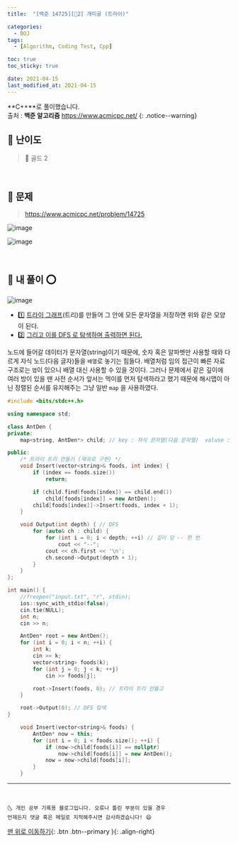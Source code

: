 ```yaml
---
title:  "[백준 14725][💛2] 개미굴 (트라이)" 

categories:
  - BOJ
tags:
  - [Algorithm, Coding Test, Cpp]

toc: true
toc_sticky: true

date: 2021-04-15
last_modified_at: 2021-04-15
---
```


**C++**로 풀이했습니다.  
출처 : **백준 알고리즘** <https://www.acmicpc.net/>
{: .notice--warning}

## 🚀 난이도 

> 💛 골드 2

<br>

## 🚀 문제

> <https://www.acmicpc.net/problem/14725>

![image](https://user-images.githubusercontent.com/42318591/114846428-a6836f00-9e17-11eb-8bcc-fd6eacc03cdc.png)

![image](https://user-images.githubusercontent.com/42318591/114846450-ae431380-9e17-11eb-981f-9532dee11763.png)

<br>

## 🚀 내 풀이 ⭕

![image](https://user-images.githubusercontent.com/42318591/115140174-ded1ba00-a070-11eb-9173-b6b210e11e4b.png)

- 1️⃣ <u>트라이 그래프</u>(트리)를 만들어 그 안에 모든 문자열을 저장하면 위와 같은 모양이 된다. 
- 2️⃣ <u>그리고 이를 DFS 로 탐색하며 출력하면 된다.</u>

노드에 들어갈 데이터가 문자열(string)이기 때문에, 숫자 혹은 알파벳만 사용할 때와 다르게 자식 노드(다음 글자)들을 `배열`로 놓기는 힘들다. 배열처럼 임의 접근이 빠른 자료구조로는 `맵`이 있으니 배열 대신 사용할 수 있을 것이다. 그러나 문제에서 같은 깊이에 여러 방이 있을 땐 사전 순서가 앞서는 먹이를 먼저 탐색하라고 했기 때문에 해시맵이 아닌 정렬된 순서를 유지해주는 그냥 일반 `map` 을 사용하였다. 

```cpp
#include <bits/stdc++.h>

using namespace std;

class AntDen {
private:
    map<string, AntDen*> child; // key : 자식 문자열(다음 문자열)  valuse : 자식 객체 주소 

public:
    /* 트라이 트리 만들기 (재귀로 구현) */
    void Insert(vector<string>& foods, int index) {
        if (index == foods.size()) 
            return;

        if (child.find(foods[index]) == child.end())
            child[foods[index]] = new AntDen();
        child[foods[index]]->Insert(foods, index + 1);
    }

    void Output(int depth) { // DFS
        for (auto& ch : child) {
            for (int i = 0; i < depth; ++i) // 깊이 당 -- 한 번 
                cout << "--";
            cout << ch.first << '\n';
            ch.second->Output(depth + 1);
        }
    }
};

int main() {
    //freopen("input.txt", "r", stdin);
    ios::sync_with_stdio(false);
    cin.tie(NULL);
    int n;
    cin >> n;

    AntDen* root = new AntDen();
    for (int i = 0; i < n; ++i) {
        int k;
        cin >> k;
        vector<string> foods(k);
        for (int j = 0; j < k; ++j)
            cin >> foods[j];

        root->Insert(foods, 0); // 트라이 트리 만들고
    }

    root->Output(0); // DFS 탐색
}
```


```cpp
    void Insert(vector<string>& foods) {
        AntDen* now = this;
        for (int i = 0; i < foods.size(); ++i) {
            if (now->child[foods[i]] == nullptr)
                now->child[foods[i]] = new AntDen();
            now = now->child[foods[i]];
        }
    }
```

***
<br>

    🌜 개인 공부 기록용 블로그입니다. 오류나 틀린 부분이 있을 경우 
    언제든지 댓글 혹은 메일로 지적해주시면 감사하겠습니다! 😄

[맨 위로 이동하기](#){: .btn .btn--primary }{: .align-right}